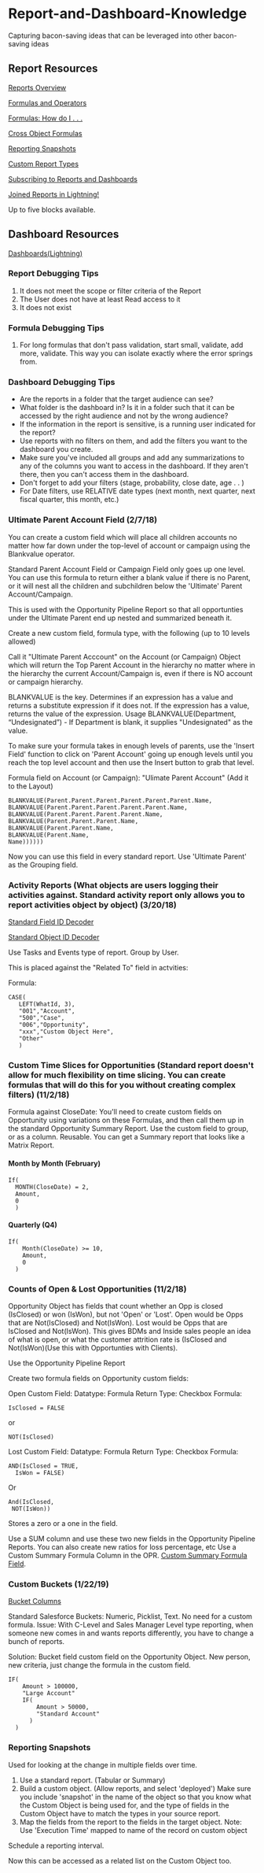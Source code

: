 # Report-and-Dashboard-Knowledge
Capturing bacon-saving ideas that can be leveraged into other bacon-saving ideas

## Report Resources

[Reports Overview](https://help.salesforce.com/articleView?id=rd_reports_overview.htm&type=5)

[Formulas and Operators](https://help.salesforce.com/articleView?id=customize_functions.htm&type=5)

[Formulas: How do I . . . ](https://help.salesforce.com/articleView?id=how_do_i.htm&type=5)

[Cross Object Formulas](https://help.salesforce.com/articleView?id=customize_cross_object.htm&type=5)

[Reporting Snapshots](https://help.salesforce.com/articleView?id=data_defining_analytic_snap.htm&type=5)

[Custom Report Types](https://help.salesforce.com/articleView?id=reports_defining_report_types.htm&type=5)

[Subscribing to Reports and Dashboards](https://help.salesforce.com/articleView?id=reports_subscribe_overview.htm&type=5)

[Joined Reports in Lightning!](https://releasenotes.docs.salesforce.com/en-us/summer18/release-notes/rn_rd_joined_reports.htm)

Up to five blocks available.


## Dashboard Resources

[Dashboards(Lightning)](https://help.salesforce.com/articleView?id=dashboards_create_lex.htm&type=5)

### Report Debugging Tips
1. It does not meet the scope or filter criteria of the Report
2. The User does not have at least Read access to it
3. It does not exist


### Formula Debugging Tips
1.  For long formulas that don't pass validation, start small, validate, add more, validate.  This way you can isolate exactly where the error springs from.

### Dashboard Debugging Tips
+  Are the reports in a folder that the target audience can see?
+  What folder is the dashboard in?  Is it in a folder such that it can be accessed by the right audience and not by the wrong audience?
+  If the information in the report is sensitive, is a running user indicated for the report?
+  Use reports with no filters on them, and add the filters you want to the dashboard you create.
+  Make sure you've included all groups and add any summarizations to any of the columns you want to access in the dashboard.  If they aren't there, then you can't access them in the dashboard.
+  Don't forget to add your filters (stage, probability, close date, age . . )
+  For Date filters, use RELATIVE date types (next month, next quarter, next fiscal quarter, this month, etc.)


### Ultimate Parent Account Field (2/7/18)
You can create a custom field which will place all children accounts no matter how far down under the top-level of account or campaign using the Blankvalue operator.

Standard Parent Account Field or Campaign Field only goes up one level.  You can use this formula to return either a blank value if there is no Parent, or it will nest all the children and subchildren below the 'Ultimate' Parent Account/Campaign.

This is used with the Opportunity Pipeline Report so that all opportunties under the Ultimate Parent end up nested and summarized beneath it.

Create a new custom field, formula type, with the following (up to 10 levels allowed)

Call it "Ultimate Parent Acccount" on the Account (or Campaign) Object which will return the Top Parent Account in the hierarchy no matter where in the hierarchy the current Account/Campaign is, even if there is NO account or campaign hierarchy.

BLANKVALUE is the key.  Determines if an expression has a value and returns a substitute expression if it does not. If the expression has a value, returns the value of the expression.  Usage BLANKVALUE(Department, “Undesignated”) - If Department is blank, it supplies "Undesignated" as the value.

To make sure your formula takes in enough levels of parents, use the 'Insert Field' function to click on 'Parent Account' going up enough levels until you reach the top level account and then use the Insert button to grab that level.

Formula field on Account (or Campaign): "Ulimate Parent Account" (Add it to the Layout)

    BLANKVALUE(Parent.Parent.Parent.Parent.Parent.Parent.Name,
    BLANKVALUE(Parent.Parent.Parent.Parent.Parent.Name,
    BLANKVALUE(Parent.Parent.Parent.Parent.Name,
    BLANKVALUE(Parent.Parent.Parent.Name,
    BLANKVALUE(Parent.Parent.Name,
    BLANKVALUE(Parent.Name,
    Name))))))

Now you can use this field in every standard report.  Use 'Ultimate Parent' as the Grouping field.

### Activity Reports (What objects are users logging their activities against.  Standard activity report only allows you to report activities object by object)  (3/20/18)

[Standard Field ID Decoder](https://help.salesforce.com/articleView?id=000325244&language=en_US&type=1&mode=1)

[Standard Object ID Decoder](http://salesforcegenius.com/salesforce-object-id-prefixes-decoder-cereal-box-decoder-ring-salesforce-ids/)

Use Tasks and Events type of report.  Group by User.  

This is placed against the "Related To" field in actvities:

Formula: 

    CASE(
       LEFT(WhatId, 3),
       "001","Account",
       "500","Case",
       "006","Opportunity",
       "xxx","Custom Object Here",
       "Other"
       )


### Custom Time Slices for Opportunities (Standard report doesn't allow for much flexibility on time slicing.  You can create formulas that will do this for you without creating complex filters) (11/2/18)

Formula against CloseDate: You'll need to create custom fields on Opportunity using variations on these Formulas, and then call them up in the standard Opportunity Summary Report.  Use the custom field to group, or as a column.  Reusable.  You can get a Summary report that looks like a Matrix Report.

#### Month by Month (February)

    If(
      MONTH(CloseDate) = 2,
      Amount,
      0
      )
  
  #### Quarterly (Q4)
  
    If(
        Month(CloseDate) >= 10,
        Amount,
        0
      )

### Counts of Open & Lost Opportunities (11/2/18)

Opportunity Object has fields that count whether an Opp is closed (IsClosed) or won (IsWon), but not 'Open' or 'Lost'.  Open would be Opps that are Not(IsClosed) and Not(IsWon).  Lost would be Opps that are IsClosed and Not(IsWon).  This gives BDMs and Inside sales people an idea of what is open, or what the customer attrition rate is (IsClosed and Not(IsWon)(Use this with Opportunties with Clients).

Use the Opportunity Pipeline Report

Create two formula fields on Opportunity custom fields:

Open Custom Field:
Datatype: Formula
Return Type: Checkbox
Formula:

    IsClosed = FALSE

or

    NOT(IsClosed)

Lost Custom Field:
Datatype: Formula
Return Type: Checkbox
Formula:

    AND(IsClosed = TRUE,
      IsWon = FALSE)
      
 Or

    And(IsClosed,
     NOT(IsWon))
     
Stores a zero or a one in the field.  

Use a SUM column and use these two new fields in the Opportunity Pipeline Reports.  You can also create new ratios for loss percentage, etc  Use a Custom Summary Formula Column in the OPR.  [Custom Summary Formula Field](https://help.salesforce.com/articleView?id=building_custom_summary_formulas.htm&type=5).

### Custom Buckets (1/22/19)
[Bucket Columns](https://help.salesforce.com/articleView?id=reports_bucketing_overview.htm&type=5)

Standard Salesforce Buckets: Numeric, Picklist, Text.  No need for a custom formula.
Issue: With C-Level and Sales Manager Level type reporting, when someone new comes in and wants reports differently, you have to change a bunch of reports.

Solution:  Bucket field custom field on the Opportunity Object.  New person, new criteria, just change the formula in the custom field.

    IF(
        Amount > 100000,
        "Large Account"
        IF(
            Amount > 50000,
            "Standard Account"
          )
      )
  
### Reporting Snapshots
  
Used for looking at the change in multiple fields over time.

1.  Use a standard report. (Tabular or Summary)
2.  Build a custom object. (Allow reports, and select 'deployed')
  Make sure you include 'snapshot' in the name of the object so that you know what the Custom Object is being used for, and the type of fields in the Custom Object have to match the types in your source report.
3. Map the fields from the report to the fields in the target object.
Note: Use 'Execution Time' mapped to name of the record on custom object

Schedule a reporting interval.

Now this can be accessed as a related list on the Custom Object too.






